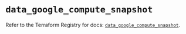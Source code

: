 # `data_google_compute_snapshot`

Refer to the Terraform Registry for docs: [`data_google_compute_snapshot`](https://registry.terraform.io/providers/hashicorp/google/5.43.1/docs/data-sources/compute_snapshot).
